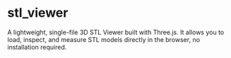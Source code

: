 # stl_viewer
A lightweight, single-file 3D STL Viewer built with Three.js.   It allows you to load, inspect, and measure STL models directly in the browser, no installation required.
